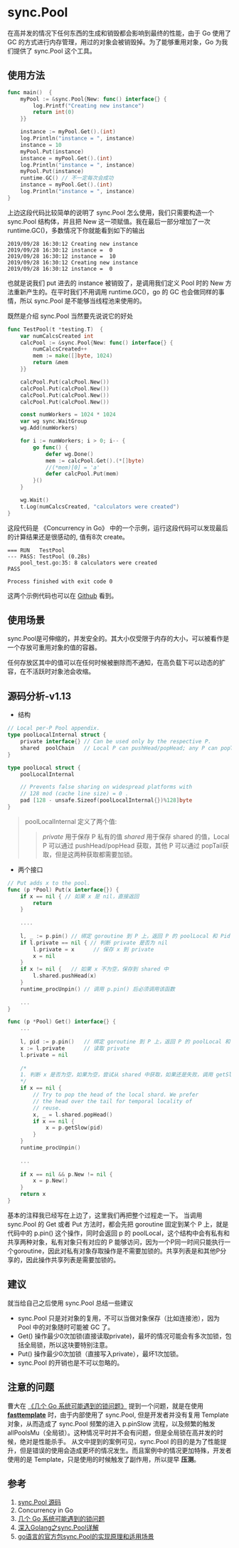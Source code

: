 # sync.Pool

在高并发的情况下任何东西的生成和销毁都会影响到最终的性能，由于 Go 使用了 GC 的方式进行内存管理，用过的对象会被销毁掉。为了能够重用对象，Go 为我们提供了 sync.Pool 这个工具。

## 使用方法
```go
func main()  {
	myPool := &sync.Pool{New: func() interface{} {
		log.Printf("Creating new instance")
		return int(0)
	}}

	instance := myPool.Get().(int)
	log.Println("instance = ", instance)
	instance = 10
	myPool.Put(instance)
	instance = myPool.Get().(int)
	log.Println("instance = ", instance)
	myPool.Put(instance)
	runtime.GC() // 不一定每次会成功
	instance = myPool.Get().(int)
	log.Println("instance = ", instance)
}

```

上边这段代码比较简单的说明了 sync.Pool 怎么使用，我们只需要构造一个 sync.Pool 结构体，并且把 New 这一项赋值。我在最后一部分增加了一次 runtime.GC()，多数情况下你就能看到如下的输出

```
2019/09/28 16:30:12 Creating new instance
2019/09/28 16:30:12 instance =  0
2019/09/28 16:30:12 instance =  10
2019/09/28 16:30:12 Creating new instance
2019/09/28 16:30:12 instance =  0
```
也就是说我们 put 进去的 instance 被销毁了，是调用我们定义 Pool 时的 New 方法重新产生的。在平时我们不用调用 runtime.GC()，go 的 GC 也会做同样的事情，所以 sync.Pool 是不能够当线程池来使用的。

既然是介绍 sync.Pool 当然要先说说它的好处
```go
func TestPool(t *testing.T)  {
	var numCalcsCreated int
	calcPool := &sync.Pool{New: func() interface{} {
		numCalcsCreated++
		mem := make([]byte, 1024)
		return &mem
	}}

	calcPool.Put(calcPool.New())
	calcPool.Put(calcPool.New())
	calcPool.Put(calcPool.New())
	calcPool.Put(calcPool.New())

	const numWorkers = 1024 * 1024
	var wg sync.WaitGroup
	wg.Add(numWorkers)

	for i := numWorkers; i > 0; i-- {
		go func() {
			defer wg.Done()
			mem := calcPool.Get().(*[]byte)
			//(*mem)[0] = 'a'
			defer calcPool.Put(mem)
		}()
	}

	wg.Wait()
	t.Log(numCalcsCreated, "calculators were created")
}
```
这段代码是 《Concurrency in Go》 中的一个示例，运行这段代码可以发现最后的计算结果还是很感动的, 值有8次 create。
```
=== RUN   TestPool
--- PASS: TestPool (0.28s)
    pool_test.go:35: 8 calculators were created
PASS

Process finished with exit code 0
```

这两个示例代码也可以在 [Github](https://github.com/KevinBaiSg/goSamples/tree/master/tools/sync/pool) 看到。

## 使用场景
sync.Pool是可伸缩的，并发安全的。其大小仅受限于内存的大小，可以被看作是一个存放可重用对象的值的容器。

任何存放区其中的值可以在任何时候被删除而不通知，在高负载下可以动态的扩容，在不活跃时对象池会收缩。

## 源码分析-v1.13

- 结构

```go
// Local per-P Pool appendix.
type poolLocalInternal struct {
	private interface{} // Can be used only by the respective P.
	shared  poolChain   // Local P can pushHead/popHead; any P can popTail.
}

type poolLocal struct {
	poolLocalInternal

	// Prevents false sharing on widespread platforms with
	// 128 mod (cache line size) = 0 .
	pad [128 - unsafe.Sizeof(poolLocalInternal{})%128]byte
}
```

> poolLocalInternal 定义了两个值:
>> *private* 用于保存 P 私有的值
>> *shared* 用于保存 shared 的值，Local P 可以通过 pushHead/popHead 获取，其他 P 可以通过 popTail获取，但是这两种获取都需要加锁。

- 两个接口

```go
// Put adds x to the pool.
func (p *Pool) Put(x interface{}) {
	if x == nil { // 如果 x 是 nil，直接返回
		return
	}
	
	....
	
	l, _ := p.pin() // 绑定 goroutine 到 P 上，返回 P 的 poolLocal 和 Pid
	if l.private == nil { // 判断 private 是否为 nil
		l.private = x      // 保存 x 到 private
		x = nil
	}
	if x != nil {   // 如果 x 不为空，保存到 shared 中
		l.shared.pushHead(x)
	}
	runtime_procUnpin() // 调用 p.pin() 后必须调用该函数
	
	...
}

func (p *Pool) Get() interface{} {
	...
	
	l, pid := p.pin()   // 绑定 goroutine 到 P 上，返回 P 的 poolLocal 和 Pid
	x := l.private      // 读取 private
	l.private = nil
	
	/*
	1. 判断 x 是否为空，如果为空，尝试从 shared 中获取，如果还是失败，调用 getSlow() 从其他 P 中获取
	*/
	if x == nil {       
		// Try to pop the head of the local shard. We prefer
		// the head over the tail for temporal locality of
		// reuse.
		x, _ = l.shared.popHead()
		if x == nil {
			x = p.getSlow(pid)
		}
	}
	runtime_procUnpin()
	
	...
	
	if x == nil && p.New != nil {
		x = p.New()
	}
	return x
}
```

基本的注释我已经写在上边了，这里我们再把整个过程走一下。
当调用 sync.Pool 的 Get 或者 Put 方法时，都会先把 goroutine 固定到某个 P 上，就是代码中的 p.pin() 这个操作，同时会返回 p 的 poolLocal，这个结构中会有私有和共享两种对象，私有对象只有对应的 P 能够访问，因为一个P同一时间只能执行一个goroutine，因此对私有对象存取操作是不需要加锁的。共享列表是和其他P分享的，因此操作共享列表是需要加锁的。


## 建议
就当给自己之后使用 sync.Pool 总结一些建议

* sync.Pool 只是对对象的复用，不可以当做对象保存（比如连接池），因为 Pool 中的对象随时可能被 GC 了。
* Get() 操作最少0次加锁(直接读取private)，最坏的情况可能会有多次加锁，包括全局锁，所以这块要特别注意。
* Put() 操作最少0次加锁（直接写入private），最坏1次加锁。
* sync.Pool 的开销也是不可以忽略的。

## 注意的问题

曹大在 [《几个 Go 系统可能遇到的锁问题》](http://xargin.com/lock-contention-in-go/) 提到一个问题，就是在使用 **[fasttemplate](https://github.com/valyala/fasttemplate)** 时，由于内部使用了 sync.Pool, 但是开发者并没有复用 Template 对象，从而造成了 sync.Pool 频繁的进入 p.pinSlow 流程，以及频繁的触发 allPoolsMu（全局锁）。这种情况平时并不会有问题，但是全局锁在高并发的时候，绝对是性能杀手。
从文中提到的案例可见，sync.Pool 的目的是为了性能提升，但是错误的使用会造成更坏的情况发生。而且案例中的情况更加特殊，开发者使用的是 Template，只是使用的时候触发了副作用，所以提早 **压测**。

## 参考
1. [sync.Pool 源码](https://golang.org/src/sync/pool.go)   
2. Concurrency in Go
3. [几个 Go 系统可能遇到的锁问题](http://xargin.com/lock-contention-in-go/) 
4. [深入Golang之sync.Pool详解](https://www.cnblogs.com/sunsky303/p/9706210.html)    
5. [go语言的官方包sync.Pool的实现原理和适用场景](https://blog.csdn.net/yongjian_lian/article/details/42058893) 

